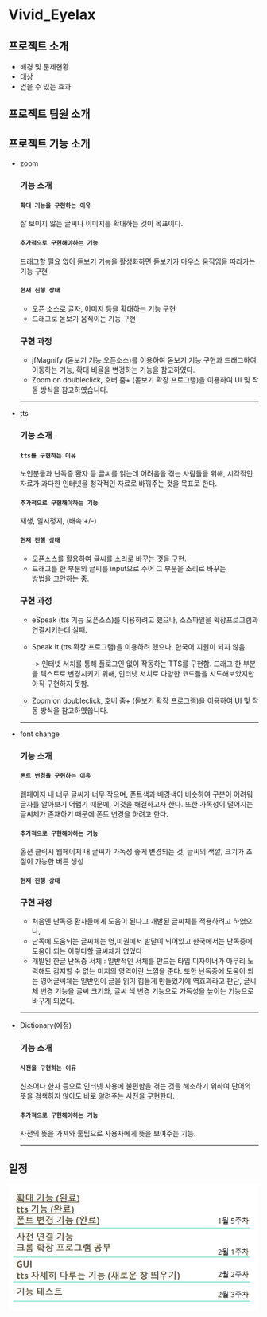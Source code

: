 # Vivid_Eyelax

## 프로젝트 소개 
- 배경 및 문제현황
- 대상
- 얻을 수 있는 효과
  

## 프로젝트 팀원 소개

## 프로젝트 기능 소개
- zoom
  ### 기능 소개
  #### `확대 기능을 구현하는 이유`
  잘 보이지 않는 글씨나 이미지를 확대하는 것이 목표이다.

  #### `추가적으로 구현해야하는 기능`
  드래그할 필요 없이 돋보기 기능을 활성화하면
  돋보기가 마우스 움직임을 따라가는 기능 구현

  #### `현재 진행 상태`
  - 오픈 소스로 글자, 이미지 등을 확대하는 기능 구현
  - 드래그로 돋보기 움직이는 기능 구현


  ### 구현 과정
  - jfMagnify (돋보기 기능 오픈소스)를 이용하여 돋보기 기능 구현과 드래그하여 이동하는 기능, 확대 비율을 변경하는 기능을 참고하였다.
  - Zoom on doubleclick, 호버 줌+ (돋보기 확장 프로그램)을 이용하여 UI 및 작동 방식을 참고하였습니다.
  
  ---

- tts
  ### 기능 소개
  #### `tts를 구현하는 이유`
  노인분들과 난독증 환자 등 글씨를 읽는데 어려움을 겪는 사람들을 위해, 시각적인 자료가 과다한 인터넷을 청각적인 자료로 바꿔주는 것을 목표로 한다.

  #### `추가적으로 구현해야하는 기능`
  재생, 일시정지, (배속 +/-)

  #### `현재 진행 상태`
  - 오픈소스를 활용하여 글씨를 소리로 바꾸는 것을 구현.
  - 드래그를 한 부분의 글씨를 input으로 주어 그 부분을 소리로 바꾸는  
    방법을 고안하는 중.


  ### 구현 과정
  - eSpeak (tts 기능 오픈소스)를 이용하려고 했으나, 소스파일을 확장프로그램과 연결시키는데 실패.
  - Speak It (tts 확장 프로그램)을 이용하려 했으나, 한국어 지원이 되지 않음.
  
    -> 인터넷 서치를 통해 플로그인 없이 작동하는 TTS를 구현함.
       드래그 한 부분을 텍스트로 변경시키기 위해, 인터넷 서치로 다양한 코드들을 시도해보았지만 아직 구현하지 못함.
  - Zoom on doubleclick, 호버 줌+ (돋보기 확장 프로그램)을 이용하여 UI 및 작동 방식을 참고하였씁니다.
    
  ---

- font change
  ### 기능 소개
  #### `폰트 변경을 구현하는 이유`
  웹페이지 내 너무 글씨가 너무 작으며, 폰트색과 배경색이 비슷하여 구분이 어려워 글자를 알아보기 어렵기 때문에, 이것을 해결하고자 한다. 또한 가독성이 떨어지는 글씨체가 존재하기 때문에 폰트 변경을 하려고 한다.

  #### `추가적으로 구현해야하는 기능`
  옵션 클릭시 웹페이지 내 글씨가 가독성 좋게 변경되는 것, 글씨의 색깔, 크기가 조절이 가능한 버튼 생성

  #### `현재 진행 상태`



  ### 구현 과정
  - 처음엔 난독증 환자들에게 도움이 된다고 개발된 글씨체를 적용하려고 하였으나,
  - 난독에 도움되는 글씨체는 영,미권에서 발달이 되어있고 한국에서는 난독증에 도움이 되는 이렇다할 글씨체가 없었다 
  - 개발된 한글 난독증 서체 : 일반적인 서체를 만드는 타입 디자이너가 아무리 노력해도 감지할 수 없는 미지의 영역이란 느낌을 준다. 또한 난독증에 도움이 되는 영어글씨체는 일반인이 글을 읽기 힘들게 만들었기에 역효과라고 판단, 글씨체 변경 기능을 글씨 크기와, 글씨 색 변경 기능으로 가독성을 높이는 기능으로 바꾸게 되었다. 
  
  ---

- Dictionary(예정)
  ### 기능 소개
  #### `사전을 구현하는 이유`
  신조어나 한자 등으로 인터넷 사용에 불편함을 겪는 것을 해소하기 위하여 단어의 뜻을 검색하지 않아도 바로 알려주는 사전을 구현한다.

  #### `추가적으로 구현해야하는 기능`
  사전의 뜻을 가져와 툴팁으로 사용자에게 뜻을 보여주는 기능.
  
  ---


## 일정
![일정](캡처.PNG)